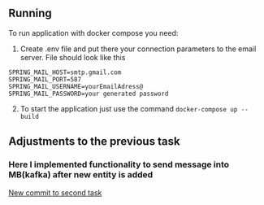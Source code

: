 ## Running
To run application with docker compose you need:
1. Create .env file and put there your connection parameters to the email server. File should look like this
```
SPRING_MAIL_HOST=smtp.gmail.com
SPRING_MAIL_PORT=587
SPRING_MAIL_USERNAME=yourEmailAdress@
SPRING_MAIL_PASSWORD=your generated password
```
2. To start the application just use the command
`docker-compose up --build`

## Adjustments to the previous task
### Here I implemented functionality to send message into MB(kafka) after new entity is added
[New commit to second task](https://github.com/B1lok/music-manager-api/commit/ccfd3d2bc7501416eda2e44fffc128eec6deae4e)
